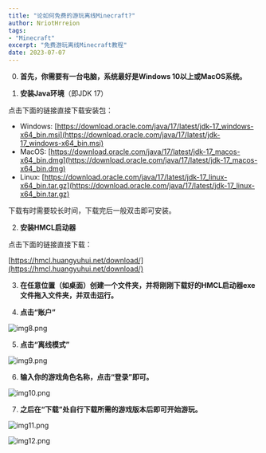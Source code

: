 ```yaml
---
title: "论如何免费的游玩离线Minecraft?"
author: NriotHrreion
tags:
- "Minecraft"
excerpt: "免费游玩离线Minecraft教程"
date: 2023-07-07
---
```


0. **首先，你需要有一台电脑，系统最好是Windows 10以上或MacOS系统。**

1. **安装Java环境**（即JDK 17）

点击下面的链接直接下载安装包：

- Windows: [https://download.oracle.com/java/17/latest/jdk-17_windows-x64_bin.msi](https://download.oracle.com/java/17/latest/jdk-17_windows-x64_bin.msi)
- MacOS: [https://download.oracle.com/java/17/latest/jdk-17_macos-x64_bin.dmg](https://download.oracle.com/java/17/latest/jdk-17_macos-x64_bin.dmg)
- Linux: [https://download.oracle.com/java/17/latest/jdk-17_linux-x64_bin.tar.gz](https://download.oracle.com/java/17/latest/jdk-17_linux-x64_bin.tar.gz)

下载有时需要较长时间，下载完后一般双击即可安装。

2. **安装HMCL启动器**

点击下面的链接直接下载：

[https://hmcl.huangyuhui.net/download/](https://hmcl.huangyuhui.net/download/)

3. **在任意位置（如桌面）创建一个文件夹，并将刚刚下载好的HMCL启动器exe文件拖入文件夹，并双击运行。**

4. **点击“账户”**

![img8.png](/img/img8.png)

5. **点击“离线模式”**

![img9.png](/img/img9.png)

6. **输入你的游戏角色名称，点击“登录”即可。**

![img10.png](/img/img10.png)

7. **之后在“下载”处自行下载所需的游戏版本后即可开始游玩。**

![img11.png](/img/img11.png)

![img12.png](/img/img12.png)

